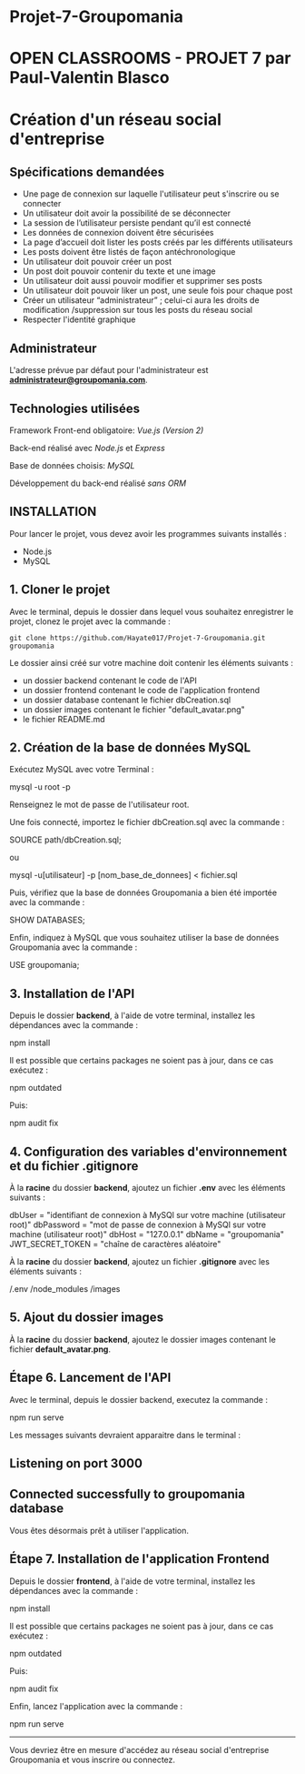 # Projet-7-Groupomania

# OPEN CLASSROOMS - PROJET 7 par Paul-Valentin Blasco
# Création d'un réseau social d'entreprise 


## Spécifications demandées ##

- Une page de connexion sur laquelle l'utilisateur peut s'inscrire ou se connecter
- Un utilisateur doit avoir la possibilité de se déconnecter
- La session de l’utilisateur persiste pendant qu’il est connecté
- Les données de connexion doivent être sécurisées
- La page d’accueil doit lister les posts créés par les différents utilisateurs
- Les posts doivent être listés de façon antéchronologique
- Un utilisateur doit pouvoir créer un post
- Un post doit pouvoir contenir du texte et une image
- Un utilisateur doit aussi pouvoir modifier et supprimer ses posts
- Un utilisateur doit pouvoir liker un post, une seule fois pour chaque post
- Créer un utilisateur “administrateur” ; celui-ci aura les droits de modification /suppression sur tous les posts du réseau social
- Respecter l'identité graphique

## Administrateur

L'adresse prévue par défaut pour l'administrateur est **administrateur@groupomania.com**.


## Technologies utilisées ##

Framework Front-end obligatoire: *Vue.js (Version 2)*

Back-end réalisé avec *Node.js* et *Express*

Base de données choisis: *MySQL*

Développement du back-end réalisé *sans ORM*


## INSTALLATION ##

Pour lancer le projet, vous devez avoir les programmes suivants installés : 

- Node.js
- MySQL

## 1. Cloner le projet

Avec le terminal, depuis le dossier dans lequel vous souhaitez enregistrer le projet, clonez le projet avec la commande :

```
git clone https://github.com/Hayate017/Projet-7-Groupomania.git groupomania
```

Le dossier ainsi créé sur votre machine doit contenir les éléments suivants :

- un dossier backend contenant le code de l'API
- un dossier frontend contenant le code de l'application frontend
- un dossier database contenant le fichier dbCreation.sql
- un dossier images contenant le fichier "default_avatar.png"
- le fichier README.md 

## 2. Création de la base de données MySQL 

Exécutez MySQL avec votre Terminal :


mysql -u root -p

Renseignez le mot de passe de l'utilisateur root.

Une fois connecté, importez le fichier dbCreation.sql avec la commande :


SOURCE path/dbCreation.sql;

ou

mysql -u[utilisateur] -p [nom_base_de_donnees] < fichier.sql


Puis, vérifiez que la base de données Groupomania a bien été importée avec la commande :


SHOW DATABASES;


Enfin, indiquez à MySQL que vous souhaitez utiliser la base de données Groupomania avec la commande :


USE groupomania;


## 3. Installation de l'API 

Depuis le dossier **backend**, à l'aide de votre terminal, installez les dépendances avec la commande :


npm install


Il est possible que certains packages ne soient pas à jour, dans ce cas exécutez :


npm outdated

Puis:

npm audit fix


## 4. Configuration des variables d'environnement et du fichier .gitignore 

À la **racine** du dossier **backend**, ajoutez un fichier **.env** avec les éléments suivants :


dbUser = "identifiant de connexion à MySQl sur votre machine (utilisateur root)"
dbPassword = "mot de passe de connexion à MySQl sur votre machine (utilisateur root)"
dbHost = "127.0.0.1"
dbName = "groupomania"
JWT_SECRET_TOKEN = "chaîne de caractères aléatoire"


À la **racine** du dossier **backend**, ajoutez un fichier **.gitignore** avec les éléments suivants :

/.env
/node_modules
/images

## 5. Ajout du dossier images 

À la **racine** du dossier **backend**, ajoutez le dossier images contenant le fichier **default_avatar.png**. 

## Étape 6. Lancement de l'API ##

Avec le terminal, depuis le dossier backend, executez la commande :

npm run serve

Les messages suivants devraient apparaitre dans le terminal :


Listening on port 3000
-----------------------------------------------
Connected successfully to groupomania database
------------------------------------------------

Vous êtes désormais prêt à utiliser l'application.

## Étape 7. Installation de l'application Frontend 

Depuis le dossier **frontend**, à l'aide de votre terminal, installez les dépendances avec la commande :

npm install

Il est possible que certains packages ne soient pas à jour, dans ce cas exécutez :

npm outdated

Puis:

npm audit fix


Enfin, lancez l'application avec la commande :

npm run serve

-----------------------------------------------

Vous devriez être en mesure d'accédez au réseau social d'entreprise Groupomania et vous inscrire ou connectez.



